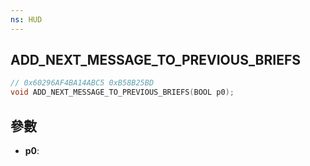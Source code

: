 ```yaml
---
ns: HUD
---
```

## ADD_NEXT_MESSAGE_TO_PREVIOUS_BRIEFS

```c
// 0x60296AF4BA14ABC5 0xB58B25BD
void ADD_NEXT_MESSAGE_TO_PREVIOUS_BRIEFS(BOOL p0);
```


## 參數
* **p0**: 

